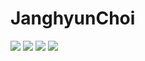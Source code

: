 # JanghyunChoi

<img src="https://img.shields.io/badge/C-A8B9CC?style=flat-square&logo=C&logoColor=white"/></a>
<img src="https://img.shields.io/badge/CPP-00599C?style=flat-square&logo=Cplusplus&logoColor=white"/></a>
<img src="https://img.shields.io/badge/CS-512BD4?style=flat-square&logo=CSharp&logoColor=white"/></a>
<img src="https://img.shields.io/badge/Unity-000000?style=flat-square&logo=Unity&logoColor=white"/></a>

